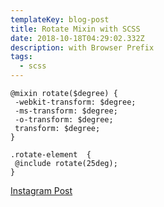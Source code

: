 ```yaml
---
templateKey: blog-post
title: Rotate Mixin with SCSS
date: 2018-10-18T04:29:02.332Z
description: with Browser Prefix
tags:
  - scss
---
```

```
@mixin rotate($degree) {
 -webkit-transform: $degree;
 -ms-transform: $degree;
 -o-transform: $degree;
 transform: $degree;
}

.rotate-element  {
 @include rotate(25deg);
}
```

<a class="ig-link" href="https://www.instagram.com/p/BhcjSDAhyjz"> Instagram Post </a>

